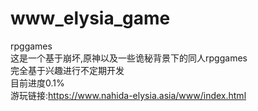 # www_elysia_game
rpggames<br/>
这是一个基于崩坏,原神以及一些诡秘背景下的同人rpggames <br/>
完全基于兴趣进行不定期开发 <br/>
目前进度0.1% <br/>
游玩链接:https://www.nahida-elysia.asia/www/index.html
